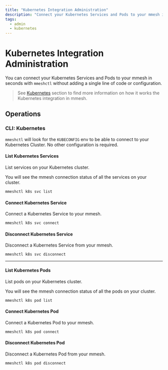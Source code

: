 ```yaml
---
title: "Kubernetes Integration Administration"
description: "Connect your Kubernetes Services and Pods to your mmesh in seconds with mmeshctl without adding a single line of code or configuration."
tags:
  - admin
  - kubernetes
---
```


# Kubernetes Integration Administration

You can connect your Kubernetes Services and Pods to your mmesh in seconds with `mmeshctl` without adding a single line of code or configuration.

> See [Kubernetes](../kubernetes/index.md) section to find more information on how it works the Kubernetes integration in mmesh.

## Operations

### CLI: Kubernetes

`mmeshctl` will look for the `KUBECONFIG` env to be able to connect to your Kubernetes Cluster. No other configuration is required.

#### List Kubernetes Services

List services on your Kubernetes cluster.

You will see the mmesh connection status of all the services on your cluster.

```shell
mmeshctl k8s svc list
```

#### Connect Kubernetes Service

Connect a Kubernetes Service to your mmesh.

```shell
mmeshctl k8s svc connect
```

#### Disconnect Kubernetes Service

Disconnect a Kubernetes Service from your mmesh.

```shell
mmeshctl k8s svc disconnect
```

***

#### List Kubernetes Pods

List pods on your Kubernetes cluster.

You will see the mmesh connection status of all the pods on your cluster.

```shell
mmeshctl k8s pod list
```

#### Connect Kubernetes Pod

Connect a Kubernetes Pod to your mmesh.

```shell
mmeshctl k8s pod connect
```

#### Disconnect Kubernetes Pod

Disconnect a Kubernetes Pod from your mmesh.

```shell
mmeshctl k8s pod disconnect
```
